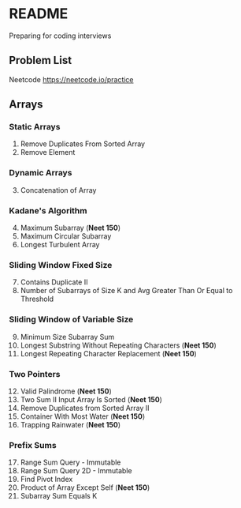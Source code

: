# README 
Preparing for coding interviews
## Problem List
Neetcode <https://neetcode.io/practice>

## Arrays 
### Static Arrays
1. Remove Duplicates From Sorted Array
2. Remove Element

### Dynamic Arrays
3. Concatenation of Array

### Kadane's Algorithm
4. Maximum Subarray (**Neet 150**)
5. Maximum Circular Subarray 
6. Longest Turbulent Array

### Sliding Window Fixed Size 
7. Contains Duplicate II 
8. Number of Subarrays of Size K and Avg Greater Than Or Equal to Threshold

### Sliding Window of Variable Size 
9. Minimum Size Subarray Sum
10. Longest Substring Without Repeating Characters (**Neet 150**)
11. Longest Repeating Character Replacement (**Neet 150**)

### Two Pointers 
12. Valid Palindrome (**Neet 150**)
13. Two Sum II Input Array Is Sorted (**Neet 150**)
14. Remove Duplicates from Sorted Array II
15. Container With Most Water (**Neet 150**)
16. Trapping Rainwater (**Neet 150**)

### Prefix Sums 
17. Range Sum Query - Immutable 
18. Range Sum Query 2D - Immutable 
19. Find Pivot Index 
20. Product of Array Except Self (**Neet 150**)
21. Subarray Sum Equals K 